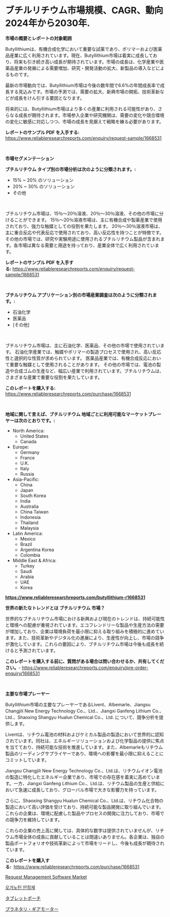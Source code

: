 <p><h1>ブチルリチウム市場規模、CAGR、動向2024年から2030年.</h1></p><p><strong>市場の概要とレポートの対象範囲</strong></p>
<p><p>Butyllithiumは、有機合成化学において重要な試薬であり、ポリマーおよび医薬品産業に広く利用されています。現在、Butyllithium市場は着実に成長しており、将来も引き続き高い成長が期待されています。市場の成長は、化学産業や医薬品産業の発展による需要増加、研究・開発活動の拡大、新製品の導入などによるものです。</p><p>最新の市場動向では、Butyllithium市場は今後の数年間で6.6%の年間成長率で成長する見込みです。市場の予測では、需要の拡大、新興市場の開拓、技術革新などが成長をけん引する要因となります。</p><p>将来的には、Butyllithium市場はより多くの産業に利用される可能性があり、さらなる成長が期待されます。市場参入企業や研究機関は、需要の変化や競合環境の変化に敏感に対応しつつ、市場の成長を見据えて戦略を練る必要があります。</p></p>
<p><strong>レポートのサンプル PDF を入手する:</strong> <a href="https://www.reliableresearchreports.com/enquiry/request-sample/1668531">https://www.reliableresearchreports.com/enquiry/request-sample/1668531</a></p>
<p>&nbsp;</p>
<p><strong>市場セグメンテーション</strong></p>
<p><strong>ブチルリチウム タイプ別の市場分析は次のように分類されます。:</strong></p>
<p><ul><li>15% ~ 20% のソリューション</li><li>20% ~ 30% のソリューション</li><li>その他</li></ul></p>
<p>&nbsp;</p>
<p><p>ブチルリチウム市場は、15％〜20％溶液、20％〜30％溶液、その他の市場に分けることができます。 15％〜20％溶液市場は、主に有機合成や製薬産業で使用されており、強力な触媒としての役割を果たします。 20％〜30％溶液市場は、主に重合反応や代表反応で使用されており、高い反応性を持つことが特徴です。 その他の市場では、研究や実験用途に使用されるブチルリチウム製品が含まれます。各市場は異なる需要と用途を持っており、産業全体で広く利用されています。</p></p>
<p><strong>レポートのサンプル PDF を入手する:</strong>&nbsp;<a href="https://www.reliableresearchreports.com/enquiry/request-sample/1668531">https://www.reliableresearchreports.com/enquiry/request-sample/1668531</a></p>
<p>&nbsp;</p>
<p><strong> ブチルリチウム アプリケーション別の市場産業調査は次のように分類されます。:</strong></p>
<p><ul><li>石油化学</li><li>医薬品</li><li>[その他]</li></ul></p>
<p>&nbsp;</p>
<p><p>ブチルリチウム市場は、主に石油化学、医薬品、その他の市場で使用されています。 石油化学産業では、触媒やポリマーの製造プロセスで使用され、高い反応性と選択的な性質が求められています。 医薬品産業では、有機合成反応において重要な触媒として使用されることがあります。 その他の市場では、電池の製造や合成ゴムの生産など、幅広い産業で利用されています。ブチルリチウムは、さまざまな産業で重要な役割を果たしています。</p></p>
<p><strong>このレポートを購入する:</strong>&nbsp; <a href="https://www.reliableresearchreports.com/purchase/1668531">https://www.reliableresearchreports.com/purchase/1668531</a></p>
<p>&nbsp;</p>
<p><strong>地域に関して言えば、ブチルリチウム 地域ごとに利用可能なマーケットプレーヤーは次のとおりです。:</strong></p>
<p><ul>
    <li>
        North America:
        <ul>
            <li>United States</li>
            <li>Canada</li>
        </ul>
    </li>
    <li>
        Europe:
        <ul>
            <li>Germany</li>
            <li>France</li>
            <li>U.K.</li>
            <li>Italy</li>
            <li>Russia</li>
        </ul>
    </li>
    <li>
        Asia-Pacific:
        <ul>
            <li>China</li>
            <li>Japan</li>
            <li>South Korea</li>
            <li>India</li>
            <li>Australia</li>
            <li>China Taiwan</li>
            <li>Indonesia</li>
            <li>Thailand</li>
            <li>Malaysia</li>
        </ul>
    </li>
    <li>
        Latin America:
        <ul>
            <li>Mexico</li>
            <li>Brazil</li>
            <li>Argentina Korea</li>
            <li>Colombia</li>
        </ul>
    </li>
    <li>
        Middle East & Africa:
        <ul>
            <li>Turkey</li>
            <li>Saudi</li>
            <li>Arabia</li>
            <li>UAE</li>
            <li>Korea</li>
        </ul>
    </li>
    </ul></p>
<p><strong><a href="https://www.reliableresearchreports.com/butyllithium-r1668531">https://www.reliableresearchreports.com/butyllithium-r1668531</a></strong>&nbsp;</p>
<p><strong>世界の新たなトレンドとは ブチルリチウム 市場？</strong></p>
<p><p>世界的なブチルリチウム市場における新興および現在のトレンドは、持続可能性と環境への配慮が重視されています。エコフレンドリーな製品や生産方法の需要が増加しており、企業は環境負荷を最小限に抑える取り組みを積極的に進めています。また、技術革新やデジタル化の進展により、生産性が向上し、市場の競争が激化しています。これらの要因により、ブチルリチウム市場は今後も成長を続けると予測されています。</p></p>
<p><strong>このレポートを購入する前に、質問がある場合は問い合わせるか、共有してください。</strong>- <a href="https://www.reliableresearchreports.com/enquiry/pre-order-enquiry/1668531">https://www.reliableresearchreports.com/enquiry/pre-order-enquiry/1668531</a></p>
<p>&nbsp;</p>
<p><strong>主要な市場プレーヤー</strong></p>
<p><p>Butyllithium市場の主要なプレーヤーであるLivent、Albemarle、Jiangsu Changjili New Energy Technology Co.、Ltd.、Jiangxi Ganfeng Lithium Co.、Ltd.、Shaoxing Shangyu Hualun Chemical Co.、Ltd. について、競争分析を提供します。 </p><p>Liventは、リチウム電池の材料およびケミカル製品の製造において世界的に認知されています。同社は、エネルギーソリューションおよび化学製品の提供に焦点を当てており、持続可能な技術を推進しています。また、Albemarleもリチウム製品のリーディングサプライヤーであり、環境への影響を最小限に抑えることにコミットしています。</p><p>Jiangsu Changjili New Energy Technology Co.、Ltd.は、リチウムイオン電池の製造に特化したエネルギー企業であり、市場での存在感を着実に高めています。一方、Jiangxi Ganfeng Lithium Co.、Ltd.は、リチウム製品の生産と供給において急速に成長しており、グローバル市場で大きな影響力を持っています。 </p><p>さらに、Shaoxing Shangyu Hualun Chemical Co.、Ltd.は、リチウム化合物の製造において高い評価を受けており、持続可能な製品開発に取り組んでいます。これらの企業は、環境に配慮した製品やプロセスの開発に注力しており、市場での競争力を維持しています。</p><p>これらの企業の売上高に関しては、具体的な数字は提供されていませんが、リチウム市場全体の成長に貢献していることは間違いありません。各企業は、独自の製品ポートフォリオや技術革新によって市場をリードし、今後も成長が期待されています。</p></p>
<p><strong>このレポートを購入する:</strong>&nbsp;&nbsp;<a href="https://www.reliableresearchreports.com/purchase/1668531">https://www.reliableresearchreports.com/purchase/1668531</a></p>
<p><p><a href="https://github.com/santosh758595/Market-Research-Report-List-4/blob/main/request-management-software-market.md">Request Management Software Market</a></p><p><a href="https://github.com/lzuwsfreyoq70/Market-Research-Report-List-1/blob/main/662251422953.md">오가노틴 안정제</a></p><p><a href="https://medium.com/@brittanyvon2023/%E3%82%BF%E3%83%96%E3%83%AC%E3%83%83%E3%83%88%E3%83%9D%E3%83%BC%E3%83%81%E5%B8%82%E5%A0%B4-2031%E5%B9%B4%E3%81%BE%E3%81%A7%E3%81%AE%E6%88%90%E5%8A%9F%E3%81%99%E3%82%8B%E3%83%93%E3%82%B8%E3%83%8D%E3%82%B9%E6%88%A6%E7%95%A5%E3%81%AE%E9%8D%B5-d29028029fe9">タブレットポーチ</a></p><p><a href="https://medium.com/@terrellconn2023/%E3%83%97%E3%83%A9%E3%83%8D%E3%82%BF%E3%83%AA%E3%83%BC%E3%82%AE%E3%82%A2%E3%83%A2%E3%83%BC%E3%82%BF%E3%83%BC%E5%B8%82%E5%A0%B4-%E5%B8%82%E5%A0%B4cagr-%E5%B8%82%E5%A0%B4%E5%8B%95%E5%90%91-%E3%81%8A%E3%82%88%E3%81%B3%E6%88%90%E9%95%B7%E6%88%A6%E7%95%A5%E3%81%AB%E9%96%A2%E3%81%99%E3%82%8B%E6%B4%9E%E5%AF%9F-999017394667">プラネタリ・ギアモーター</a></p></p>